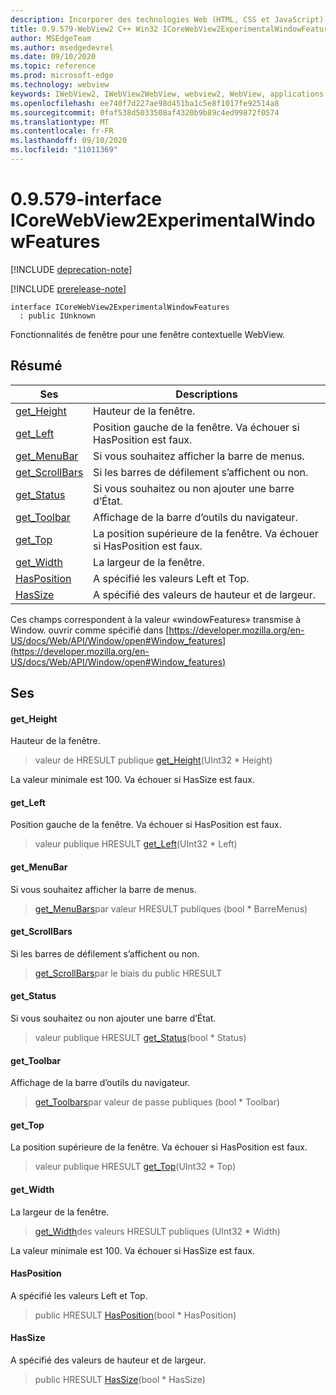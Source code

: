 ```yaml
---
description: Incorporer des technologies Web (HTML, CSS et JavaScript) dans vos applications natives avec le contrôle Microsoft Edge WebView2
title: 0.9.579-WebView2 C++ Win32 ICoreWebView2ExperimentalWindowFeatures
author: MSEdgeTeam
ms.author: msedgedevrel
ms.date: 09/10/2020
ms.topic: reference
ms.prod: microsoft-edge
ms.technology: webview
keywords: IWebView2, IWebView2WebView, webview2, WebView, applications Win32, Win32, Edge, ICoreWebView2, ICoreWebView2Controller, contrôle de navigateur, html Edge, ICoreWebView2ExperimentalWindowFeatures
ms.openlocfilehash: ee740f7d227ae98d451ba1c5e8f1017fe92514a8
ms.sourcegitcommit: 0faf538d5033508af4320b9b89c4ed99872f0574
ms.translationtype: MT
ms.contentlocale: fr-FR
ms.lasthandoff: 09/10/2020
ms.locfileid: "11011369"
---
```

# 0.9.579-interface ICoreWebView2ExperimentalWindowFeatures 

[!INCLUDE [deprecation-note](../../includes/deprecation-note.md)]

[!INCLUDE [prerelease-note](../../includes/prerelease-note.md)]

```
interface ICoreWebView2ExperimentalWindowFeatures
  : public IUnknown
```

Fonctionnalités de fenêtre pour une fenêtre contextuelle WebView.

## Résumé

 Ses                        | Descriptions
--------------------------------|---------------------------------------------
[get_Height](#get_height) | Hauteur de la fenêtre.
[get_Left](#get_left) | Position gauche de la fenêtre. Va échouer si HasPosition est faux.
[get_MenuBar](#get_menubar) | Si vous souhaitez afficher la barre de menus.
[get_ScrollBars](#get_scrollbars) | Si les barres de défilement s’affichent ou non.
[get_Status](#get_status) | Si vous souhaitez ou non ajouter une barre d’État.
[get_Toolbar](#get_toolbar) | Affichage de la barre d’outils du navigateur.
[get_Top](#get_top) | La position supérieure de la fenêtre. Va échouer si HasPosition est faux.
[get_Width](#get_width) | La largeur de la fenêtre.
[HasPosition](#hasposition) | A spécifié les valeurs Left et Top.
[HasSize](#hassize) | A spécifié des valeurs de hauteur et de largeur.

Ces champs correspondent à la valeur «windowFeatures» transmise à Window. ouvrir comme spécifié dans [https://developer.mozilla.org/en-US/docs/Web/API/Window/open#Window_features](https://developer.mozilla.org/en-US/docs/Web/API/Window/open#Window_features)

## Ses

#### get_Height 

Hauteur de la fenêtre.

> valeur de HRESULT publique [get_Height](#get_height)(UInt32 * Height)

La valeur minimale est 100. Va échouer si HasSize est faux.

#### get_Left 

Position gauche de la fenêtre. Va échouer si HasPosition est faux.

> valeur publique HRESULT [get_Left](#get_left)(UInt32 * Left)

#### get_MenuBar 

Si vous souhaitez afficher la barre de menus.

> [get_MenuBars](#get_menubar)par valeur HRESULT publiques (bool * BarreMenus)

#### get_ScrollBars 

Si les barres de défilement s’affichent ou non.

> [get_ScrollBars](#get_scrollbars)par le biais du public HRESULT

#### get_Status 

Si vous souhaitez ou non ajouter une barre d’État.

> valeur publique HRESULT [get_Status](#get_status)(bool * Status)

#### get_Toolbar 

Affichage de la barre d’outils du navigateur.

> [get_Toolbars](#get_toolbar)par valeur de passe publiques (bool * Toolbar)

#### get_Top 

La position supérieure de la fenêtre. Va échouer si HasPosition est faux.

> valeur publique HRESULT [get_Top](#get_top)(UInt32 * Top)

#### get_Width 

La largeur de la fenêtre.

> [get_Width](#get_width)des valeurs HRESULT publiques (UInt32 * Width)

La valeur minimale est 100. Va échouer si HasSize est faux.

#### HasPosition 

A spécifié les valeurs Left et Top.

> public HRESULT [HasPosition](#hasposition)(bool * HasPosition)

#### HasSize 

A spécifié des valeurs de hauteur et de largeur.

> public HRESULT [HasSize](#hassize)(bool * HasSize)

